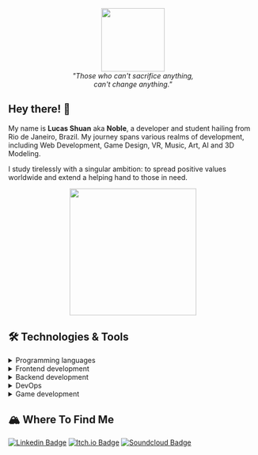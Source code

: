 <div align="center">
  <img width=128 src="https://github.com/lucasshuan/lucasshuan/assets/78228526/bc807a75-f9b1-4f04-b778-44b4bd3624f8"/>
  <br><i>"Those who can't sacrifice anything,<br>
  can't change anything."</i>
</div>

## Hey there! 👋

My name is <b>Lucas Shuan</b> aka <b>Noble</b>, a developer and student hailing from Rio de Janeiro, Brazil. My journey spans various realms of development, including Web Development, Game Design, VR, Music, Art, AI and 3D Modeling.

I study tirelessly with a singular ambition: to spread positive values worldwide and extend a helping hand to those in need.<br>

<div align="center">
  <img width=256 src="https://github.com/lucasshuan/lucasshuan/assets/78228526/7473f855-e203-4370-96f6-29b33fe08da9" /></br>
</div>

## 🛠️ Technologies & Tools

<details>
  <summary>Programming languages</summary>
  <br/>
  <img alt="JavaScript, TypeScript, Go, C#" src="https://skillicons.dev/icons?i=js,ts,go,cs" />
  <img alt="C++, Rust" src="https://skillicons.dev/icons?i=cpp,rust" />
  <br/>
</details>
<details>
  <summary>Frontend development</summary>
  <br/>
  <img alt="HTML, CSS, Tailwind, GraphQL" src="https://skillicons.dev/icons?i=html,css,tailwind,graphql" />
  <img alt="NextJS, React, Jest, Vue" src="https://skillicons.dev/icons?i=nextjs,react,jest,vue" />
  <br/>
</details>
<details>
  <summary>Backend development</summary>
  <br/>
  <img alt="Docker, Dotnet, Node, Prisma" src="https://skillicons.dev/icons?i=docker,dotnet,nodejs,prisma" />
  <img alt="Redis, MySQL, Postgres, Mongo" src="https://skillicons.dev/icons?i=redis,mysql,postgres,mongodb" />
  <img alt="NestJS" src="https://skillicons.dev/icons?i=nestjs" />
  <br/>
</details>
<details>
  <summary>DevOps</summary>
  <br/>
  <img alt="Google Cloud Platform, AWS, Kubernetes" src="https://skillicons.dev/icons?i=gcp,aws,kubernetes" />
  <br/>
</details>
<details>
  <summary>Game development</summary>
  <br/>
  <img alt="Unity, Unreal Engine, Blender, Godot" src="https://skillicons.dev/icons?i=unity,unreal,blender,godot" />
  <br/>
</details>

## 🏔️ Where To Find Me

[![Linkedin Badge](https://img.shields.io/badge/-Linkedin-0e76a8?style=for-the-badge&logo=Linkedin&logoColor=white)](https://linkedin.com/in/lucrocha2) 
[![Itch.io Badge](https://img.shields.io/badge/-Itchio-FA5C5C?style=for-the-badge&logo=Itch.io&logoColor=white)](https://nobelven.itch.io/)
[![Soundcloud Badge](https://img.shields.io/badge/-Soundcloud-FF3300?style=for-the-badge&logo=SoundCloud&logoColor=white)](https://soundcloud.com/lucas-shuan)

